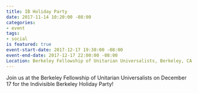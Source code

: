 ```yaml
---
title: IB Holiday Party
date: 2017-11-14 10:20:00 -08:00
categories:
- event
tags:
- social
is featured: true
event-start-date: 2017-12-17 19:30:00 -08:00
event-end-date: 2017-12-17 22:00:00 -08:00
Location: Berkeley Fellowship of Unitarian Universalists, Berkeley, CA
---
```


Join us at the Berkeley Fellowship of Unitarian Universalists on December 17 for the Indivisible Berkeley Holiday Party!